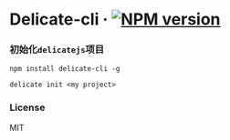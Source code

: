# Delicate-cli &middot; [![NPM version](https://img.shields.io/npm/v/delicate-cli.svg)](https://www.npmjs.com/package/delicate-cli)

### 初始化`delicatejs`项目

```
npm install delicate-cli -g

delicate init <my project>
```

### License

MIT